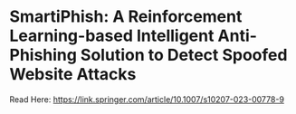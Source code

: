 # SmartiPhish: A Reinforcement Learning-based Intelligent Anti-Phishing Solution to Detect Spoofed Website Attacks
Read Here: https://link.springer.com/article/10.1007/s10207-023-00778-9
